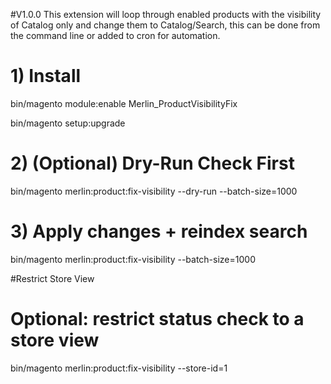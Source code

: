 #V1.0.0
This extension will loop through enabled products with the visibility of Catalog only and change them to Catalog/Search, this can be done from the command line or added to cron for automation.

#

# 1) Install
bin/magento module:enable Merlin_ProductVisibilityFix

bin/magento setup:upgrade



# 2) (Optional) Dry-Run Check First

bin/magento merlin:product:fix-visibility --dry-run --batch-size=1000



# 3) Apply changes + reindex search

bin/magento merlin:product:fix-visibility --batch-size=1000

#Restrict Store View
# Optional: restrict status check to a store view
bin/magento merlin:product:fix-visibility --store-id=1
